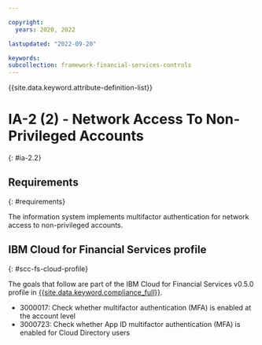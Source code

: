 ```yaml
---

copyright:
  years: 2020, 2022

lastupdated: "2022-09-20"

keywords: 
subcollection: framework-financial-services-controls
---
```


{{site.data.keyword.attribute-definition-list}}

# IA-2 (2) - Network Access To Non-Privileged Accounts
{: #ia-2.2}

## Requirements
{: #requirements}

The information system implements multifactor authentication for network access to non-privileged accounts.

## IBM Cloud for Financial Services profile
{: #scc-fs-cloud-profile}

The goals that follow are part of the IBM Cloud for Financial Services v0.5.0 profile in [{{site.data.keyword.compliance_full}}](/docs/security-compliance?topic=security-compliance-getting-started).

- 3000017: Check whether multifactor authentication (MFA) is enabled at the account level
- 3000723: Check whether App ID multifactor authentication (MFA) is enabled for Cloud Directory users

